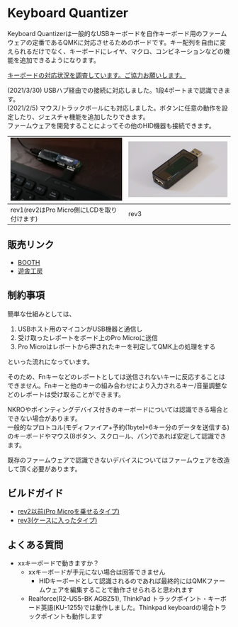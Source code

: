 # Keyboard Quantizer
Keyboard Quantizerは一般的なUSBキーボードを自作キーボード用のファームウェアの定番であるQMKに対応させるためのボードです。キー配列を自由に変えられるだけでなく、キーボードにレイヤ、マクロ、コンビネーションなどの機能を追加できるようになります。

[キーボードの対応状況を調査しています。ご協力お願いします。](https://forms.gle/qfXvfceP8PH9swBT8)

(2021/3/30) USBハブ経由での接続に対応しました。1段4ポートまで認識できます。  
(2021/2/5) マウス/トラックボールにも対応しました。ボタンに任意の動作を設定したり、ジェスチャ機能を追加したりできます。  
ファームウェアを開発することによってその他のHID機器も接続できます。

|![rev2](img/rev2.jpg)|![rev3](img/rev3_rear.jpg)|
|-|-|
|rev1(rev2はPro Micro側にLCDを取り付けます)|rev3|

## 販売リンク
- [BOOTH](https://nogikes.booth.pm/items/2256612)
- [遊舎工房](https://yushakobo.jp/shop/keyboard-quantizer/)

## 制約事項
簡単な仕組みとしては、
1. USBホスト用のマイコンがUSB機器と通信し
1. 受け取ったレポートをボード上のPro Microに送信
1. Pro Microはレポートから押されたキーを判定してQMK上の処理をする

といった流れになっています。

そのため、Fnキーなどのレポートとしては送信されないキーに反応することはできません。Fnキーと他のキーの組み合わせにより入力されるキー/音量調整などのレポートは受け取ることができます。

NKROやポインティングデバイス付きのキーボードについては認識できる場合とできない場合があります。  
一般的なプロトコル(モディファイア+予約(1byte)+6キー分のデータを送信する)のキーボードやマウス(8ボタン、スクロール、パン)であれば安定して認識できます。  

既存のファームウェアで認識できないデバイスについてはファームウェアを改造して頂く必要があります。

## ビルドガイド
- [rev2以前(Pro Microを乗せるタイプ)](rev2.md)
- [rev3(ケースに入ったタイプ)](rev3.md)

## よくある質問
- xxキーボードで動きますか？
  - xxキーボードが手元にない場合は回答できません
    - HIDキーボードとして認識されるのであれば最終的にはQMKファームウェアを編集することで動作させられると思われます
  - Realforce(R2-US5-BK AGBZ51), ThinkPad トラックポイント・キーボード英語(KU-1255)では動作しました。Thinkpad keyboardの場合トラックポイントも動作します 
